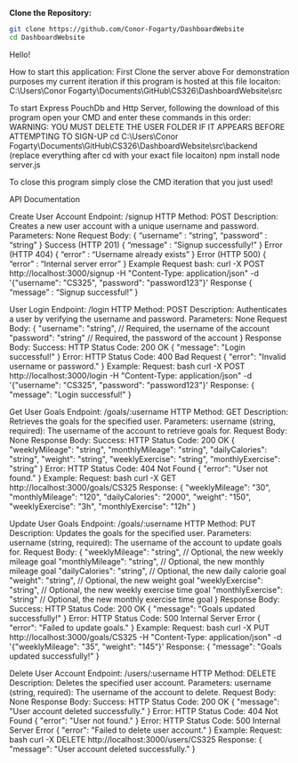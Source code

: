 **Clone the Repository:**
```sh
git clone https://github.com/Conor-Fogarty/DashboardWebsite
cd DashboardWebsite
```
Hello!

How to start this application:
First Clone the server above 
For demonstration purposes my current iteration if this program is hosted at this file locaiton: C:\Users\Conor Fogarty\Documents\GitHub\CS326\DashboardWebsite\src

To start Express PouchDb and Http Server, following the download of this program open your CMD and enter these commands in this order:
 WARNING: YOU MUST DELETE THE USER FOLDER IF IT APPEARS BEFORE ATTEMPTING TO SIGN-UP
cd C:\Users\Conor Fogarty\Documents\GitHub\CS326\DashboardWebsite\src\backend
(replace everything after cd with your exact file locaiton)
npm install
node server.js

To close this program simply close the CMD iteration that you just used!


API Documentation 

Create User Account
Endpoint: /signup
HTTP Method: POST
Description: Creates a new user account with a unique username and password.
Parameters: None
Request Body:
{
	“username” : “string”,
	“password” : “string”
}
Success (HTTP 201)
{
“message” : “Signup successfully!”
}
Error (HTTP 404)
{
“error” : “Username already exists”
}
Error (HTTP 500)
{
	“error” : “Internal server error”
}
Example 
Request 
bash: 
curl -X POST http://localhost:3000/signup -H "Content-Type: application/json" -d '{"username": "CS325", "password": "password123"}'
Response
{
	“message” : “Signup successful!”
}

User Login
Endpoint: /login
HTTP Method: POST
Description: Authenticates a user by verifying the username and password.
Parameters: None
Request Body:
{
  "username": "string",   // Required, the username of the account
  "password": "string"    // Required, the password of the account
}
Response Body:
Success:
HTTP Status Code: 200 OK
{
  "message": "Login successful!"
}
Error:
HTTP Status Code: 400 Bad Request
{
  "error": "Invalid username or password."
}
Example:
Request:
bash curl -X POST http://localhost:3000/login -H "Content-Type: application/json" -d '{"username": "CS325", "password": "password123"}'
Response:
{
  "message": "Login successful!"
}

Get User Goals
Endpoint: /goals/:username
HTTP Method: GET
Description: Retrieves the goals for the specified user.
Parameters:
username (string, required): The username of the account to retrieve goals for.
Request Body: None
Response Body:
Success:
HTTP Status Code: 200 OK
{
  "weeklyMileage": "string",
  "monthlyMileage": "string",
  "dailyCalories": "string",
  "weight": "string",
  "weeklyExercise": "string",
  "monthlyExercise": "string"
}
Error:
HTTP Status Code: 404 Not Found
{
  "error": "User not found."
}
Example:
Request:
bash curl -X GET http://localhost:3000/goals/CS325
Response:
{
  "weeklyMileage": "30",
  "monthlyMileage": "120",
  "dailyCalories": "2000",
  "weight": "150",
  "weeklyExercise": "3h",
  "monthlyExercise": "12h"
}


Update User Goals
Endpoint: /goals/:username
HTTP Method: PUT
Description: Updates the goals for the specified user.
Parameters:
username (string, required): The username of the account to update goals for.
Request Body:
{
  "weeklyMileage": "string",   // Optional, the new weekly mileage goal
  "monthlyMileage": "string",  // Optional, the new monthly mileage goal
  "dailyCalories": "string",   // Optional, the new daily calorie goal
  "weight": "string",          // Optional, the new weight goal
  "weeklyExercise": "string",  // Optional, the new weekly exercise time goal
  "monthlyExercise": "string"  // Optional, the new monthly exercise time goal
}
Response Body:
Success:
HTTP Status Code: 200 OK
{
  "message": "Goals updated successfully!"
}
Error:
HTTP Status Code: 500 Internal Server Error
{
  "error": "Failed to update goals."
}
Example:
Request:
bash
curl -X PUT http://localhost:3000/goals/CS325 -H "Content-Type: application/json" -d '{"weeklyMileage": "35", "weight": "145"}'
Response:
{
  "message": "Goals updated successfully!"
}


Delete User Account
Endpoint: /users/:username
HTTP Method: DELETE
Description: Deletes the specified user account.
Parameters:
username (string, required): The username of the account to delete.
Request Body: None
Response Body:
Success:
HTTP Status Code: 200 OK
{
  "message": "User account deleted successfully."
}
Error:
HTTP Status Code: 404 Not Found
{
  "error": "User not found."
}
Error:
HTTP Status Code: 500 Internal Server Error
{
  "error": "Failed to delete user account."
}
Example:
Request:
bash
curl -X DELETE http://localhost:3000/users/CS325
Response:
{
  "message": "User account deleted successfully."
}













